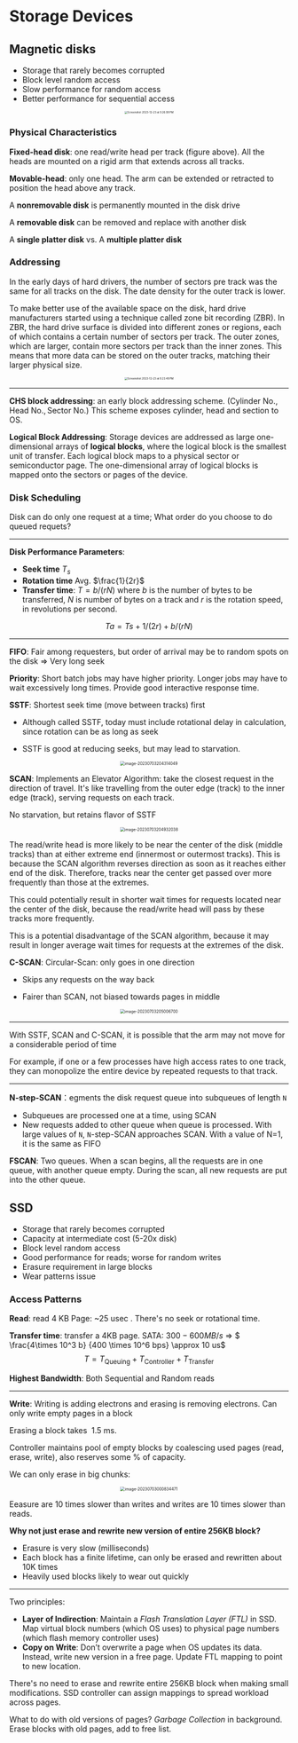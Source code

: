 # Storage Devices

## Magnetic disks

* Storage that rarely becomes corrupted
* Block level random access
* Slow performance for random access
* Better performance for sequential access

<center><img src="https://p.ipic.vip/yrl6bj.png" alt="Screenshot 2023-12-23 at 9.26.08 PM" style="zoom:33%;" /></center>

### Physical Characteristics

**Fixed-head disk**: one read/write head per track (figure above). All the heads are mounted on a rigid arm that extends across all tracks.

**Movable-head**: only one head. The arm can be extended or retracted to position the head above any track.

A **nonremovable disk** is permanently mounted in the disk drive

A **removable disk** can be removed and replace with another disk

A **single platter disk** vs. A **multiple platter disk**

### Addressing

In the early days of hard drivers, the number of sectors pre track was the same for all tracks on the disk. The date density for the outer track is lower.

To make better use of the available space on the disk, hard drive manufacturers started using a technique called zone bit recording (ZBR). In ZBR, the hard drive surface is divided into different zones or regions, each of which contains a certain number of sectors per track. The outer zones, which are larger, contain more sectors per track than the inner zones. This means that more data can be stored on the outer tracks, matching their larger physical size.

<center><img src="https://p.ipic.vip/dkxd1t.png" alt="Screenshot 2023-12-23 at 9.23.49 PM" style="zoom: 33%;" /></center>

------

**CHS block addressing**: an early block addressing scheme. $(\text{Cylinder No.}, \text{Head No.}, \text{Sector No.})$ This  scheme exposes cylinder, head and section to OS.

**Logical Block Addressing**: Storage devices are addressed as large one-dimensional arrays of **logical blocks**, where the logical block is the smallest unit of transfer. Each logical block maps to a physical sector or semiconductor page. The one-dimensional array of logical blocks is mapped onto the sectors or pages of the device.

### Disk Scheduling

Disk can do only one request at a time; What order do you choose to do queued requets?

-----

**Disk Performance Parameters**:

* **Seek time** $T_s$
* **Rotation time** Avg. $\frac{1}{2r}$
* **Transfer time**: $T=b/(rN)$ where $b$ is the number of bytes to be transferred, $N$ is number of bytes on a track and $r$ is the rotation speed, in revolutions per second.

$$
Ta=Ts+1/(2r)+b/(rN)
$$

-----

**FIFO**: Fair among requesters, but order of arrival may be to random spots on the disk => Very long seek

**Priority**: Short batch jobs may have higher priority. Longer jobs may have to wait excessively long times. Provide good interactive response time.

**SSTF**:  Shortest seek time (move between tracks) first

* Although called SSTF, today must include rotational delay in calculation, since rotation can be as long as seek

* SSTF is good at reducing seeks, but may lead to starvation.

<center><img src="https://p.ipic.vip/222400.png" alt="image-20230703204314049" style="zoom:50%;" /></center>

**SCAN**: Implements an Elevator Algorithm: take the closest request in the direction of travel. It's like travelling from the outer edge (track) to the inner edge (track), serving requests on each track.

No starvation, but retains flavor of SSTF

<center><img src="https://p.ipic.vip/7j1vfu.png" alt="image-20230703204932038" style="zoom:50%;" /></center>

The read/write head is more likely to be near the center of the disk (middle tracks) than at either extreme end (innermost or outermost tracks). This is because the SCAN algorithm reverses direction as soon as it reaches either end of the disk. Therefore, tracks near the center get passed over more frequently than those at the extremes.

This could potentially result in shorter wait times for requests located near the center of the disk, because the read/write head will pass by these tracks more frequently.

This is a potential disadvantage of the SCAN algorithm, because it may result in longer average wait times for requests at the extremes of the disk. 

**C-SCAN**: Circular-Scan: only goes in one direction

* Skips any requests on the way back

* Fairer than SCAN, not biased towards pages in middle

<center><img src="https://p.ipic.vip/fuoqrq.png" alt="image-20230703205006700" style="zoom:50%;" /></center>

----

With SSTF, SCAN and C-SCAN, it is possible that the arm may not move for a considerable period of time

For example, if one or a few processes have high access rates to one track, they can monopolize the entire device by repeated requests to that track.

---

**N-step-SCAN**：egments the disk request queue into subqueues of length `N`

- Subqueues are processed one at a time, using SCAN
- New requests added to other queue when queue is processed. With large values of `N`, `N`-step-SCAN approaches SCAN. With a value of N=1, it is the same as FIFO

**FSCAN**: Two queues. When a scan begins, all the requests are in one queue, with another queue empty. During the scan, all new requests are put into the other queue.

## SSD

* Storage that rarely becomes corrupted
* Capacity at intermediate cost (5-20x disk)
* Block level random access
* Good performance for reads; worse for random writes
* Erasure requirement in large blocks
* Wear patterns issue

### Access Patterns

**Read**: read 4 KB Page: ~$25$ usec . There's no seek or rotational time.

**Transfer time**: transfer a 4KB page. SATA: $300-600MB/s$ => $ \frac{4\times 10^3 b}  {400 \times 10^6 bps} \approx 10 us$
$$
T = T_{\text{Queuing}} + T_{\text{Controller}} + T_{\text{Transfer}}
$$


**Highest Bandwidth**: Both Sequential and Random reads

----

**Write**: Writing is adding electrons and erasing is removing electrons. Can only write empty pages in a block

Erasing a block takes $~1.5$ ms. 

Controller maintains pool of empty blocks by coalescing used pages (read, erase, write), also reserves some % of capacity.

We can only erase in big chunks:

<center><img src="https://p.ipic.vip/8oqs2i.png" alt="image-20230703000834471" style="zoom:50%;" /></center>

Eeasure are 10 times slower than writes and writes are 10 times slower than reads.

**Why not just erase and rewrite new version of entire 256KB block?**

* Erasure is very slow (milliseconds)
* Each block has a finite lifetime, can only be erased and rewritten about 10K times
* Heavily used blocks likely to wear out quickly

----

Two principles:

* **Layer of Indirection**: Maintain a *Flash Translation Layer (FTL)* in SSD. Map virtual block numbers (which OS uses) to physical page numbers (which flash memory controller uses)
* **Copy on Write**: Don’t overwrite a page when OS updates its data. Instead, write new version in a free page. Update FTL mapping to point to new location.

There's no need to erase and rewrite entire 256KB block when making small modifications. SSD controller can assign mappings to spread workload across pages.

What to do with old versions of pages? *Garbage Collection* in background. Erase blocks with old pages, add to free list.
